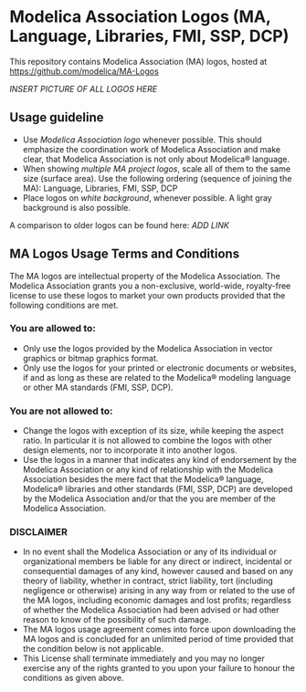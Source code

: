 # Modelica Association Logos (MA, Language, Libraries, FMI, SSP, DCP)
This repository contains Modelica Association (MA) logos, hosted at https://github.com/modelica/MA-Logos 

*INSERT PICTURE OF ALL LOGOS HERE*

## Usage guideline

  * Use *Modelica Association logo* whenever possible. This should emphasize the coordination work of Modelica Association and make clear, that Modelica Association is not only about Modelica® language.
  * When showing *multiple MA project logos*, scale all of them to the same size (surface area). Use the following ordering (sequence of joining the MA): Language, Libraries, FMI, SSP, DCP
  * Place logos on *white background*, whenever possible. A light gray background is also possible.

A comparison to older logos can be found here: *ADD LINK*

## MA Logos Usage Terms and Conditions
The MA logos are intellectual property of the Modelica Association. 
The Modelica Association grants you a non-exclusive, world-wide, royalty-free 
license to use these logos 
to market your own products provided that the following conditions are met.

### You are allowed to:
  * Only use the logos provided by the Modelica Association in vector graphics or bitmap graphics format.
  * Only use the logos for your printed or electronic documents or websites, if and as long as these are related to the Modelica® modeling language or other MA standards (FMI, SSP, DCP). 

### You are not allowed to:
  * Change the logos with exception of its size, while keeping the aspect ratio. In particular it is not allowed to combine the logos with other design elements, nor to incorporate it into another logos.
  * Use the logos in a manner that indicates any kind of endorsement by the Modelica Association or any kind of relationship with the Modelica Association besides the mere fact that the Modelica® language, Modelica® libraries and other standards (FMI, SSP, DCP) are developed by the Modelica Association and/or that the you are member of the Modelica Association. 

### DISCLAIMER
  * In no event shall the Modelica Association or any of its individual or organizational members be liable for any direct or indirect, incidental or consequential damages of any kind, however caused and based on any theory of liability, whether in contract, strict liability, tort (including negligence or otherwise) arising in any way from or related to the use of the MA logos, including economic damages and lost profits; regardless of whether the Modelica Association had been advised or had other reason to know of the possibility of such damage.
  * The MA logos usage agreement comes into force upon downloading the MA logos and is concluded for an unlimited period of time provided that the condition below is not applicable.
  * This License shall terminate immediately and you may no longer exercise any of the rights granted to you upon your failure to honour the conditions as given above. 